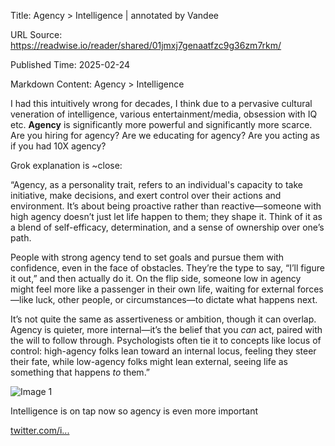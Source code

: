 Title: Agency > Intelligence | annotated by Vandee

URL Source: https://readwise.io/reader/shared/01jmxj7genaatfzc9g36zm7rkm/

Published Time: 2025-02-24

Markdown Content:
Agency \> Intelligence

I had this intuitively wrong for decades, I think due to a pervasive cultural veneration of intelligence, various entertainment/media, obsession with IQ etc. **Agency** is significantly more powerful and significantly more scarce. Are you hiring for agency? Are we educating for agency? Are you acting as if you had 10X agency?

Grok explanation is ~close:

“Agency, as a personality trait, refers to an individual's capacity to take initiative, make decisions, and exert control over their actions and environment. It’s about being proactive rather than reactive—someone with high agency doesn’t just let life happen to them; they shape it. Think of it as a blend of self-efficacy, determination, and a sense of ownership over one’s path.

People with strong agency tend to set goals and pursue them with confidence, even in the face of obstacles. They’re the type to say, “I’ll figure it out,” and then actually do it. On the flip side, someone low in agency might feel more like a passenger in their own life, waiting for external forces—like luck, other people, or circumstances—to dictate what happens next.

It’s not quite the same as assertiveness or ambition, though it can overlap. Agency is quieter, more internal—it’s the belief that you _can_ act, paired with the will to follow through. Psychologists often tie it to concepts like locus of control: high-agency folks lean toward an internal locus, feeling they steer their fate, while low-agency folks might lean external, seeing life as something that happens _to_ them.”

![Image 1](https://pbs.twimg.com/profile_images/1775927507855998976/v1mOCezH.jpg)

Intelligence is on tap now so agency is even more important

[twitter.com/i...](https://twitter.com/i/web/status/1893922851171844467)
